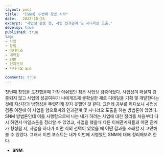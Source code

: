 ```yaml
---
layout: post
title:  "[SNM] 두번째 창업 시작"
date:   2022-10-26
excerpt: "사업성 검증 전, 사업 인과관계 및 시나리오 도출."
develop: true
published: true
tag:
- 사업
- 창업
- 메타버스
- 대학원
- SNM
- 인과관계
- 시나리오 도출

comments: true
---
```


첫번째 창업을 도전했을때 가장 아쉬웠던 점은 사업성 검증이었다. 사업성이 확실히 검증되지 않고 사업의 성공여부가 나에게조체 불확실한 채로 디테일을 기획 및 개발한다는 것에 자신감과 방향성을 뚜렷하게 갖지 못했던 것 같다. 그런데 공부를 하다보니 사업성 검증 이전에 이 사업을 함으로써의 인과관계 및 시나리오 도출을 하는 방법론이 있었다. SNM 방법론인데 이를 시행함으로써 나는 내가 하려는 사업에 대한 정리를 처음부터 다시 하면서 마일스톤을 정리할 수 있었고, 사업을 했을때 다른 이해관계자들과 어떤 관계가 형성될 지, 사업을 하다가 어떤 식의 선택이 있었을 때 어떤 결과를 초래할 지 고민해 볼 수 있었다. 그래서 이번 포스트는 내가 이번에 시행했던 SNM에 대해 정리해보려 한다.

 * **SNM**: 
